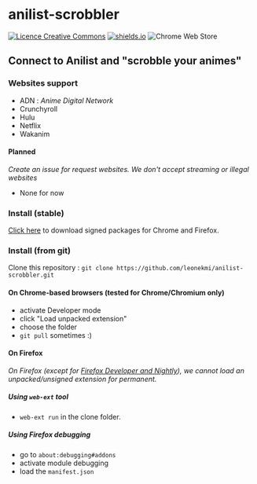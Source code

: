 # anilist-scrobbler

[![Licence Creative Commons](https://i.creativecommons.org/l/by-sa/4.0/80x15.png)](http://creativecommons.org/licenses/by-sa/4.0/)
[![shields.io](https://img.shields.io/badge/browsers-chromium--based%2C%20firefox-green.svg)](https://shields.io)
![Chrome Web Store](https://img.shields.io/chrome-web-store/v/gochjbmioibanjdppcempakcjcfaconi.svg)


## Connect to Anilist and "scrobble your animes"

### Websites support

-   ADN : _Anime Digital Network_
-   Crunchyroll
-   Hulu
-   Netflix
-   Wakanim

#### Planned

_Create an issue for request websites. We don't accept streaming or illegal websites_

-   None for now

### Install (stable)

[Click here](https://leonekmi.twittolabel.fr/anilist-scrobble) to download signed packages for Chrome and Firefox.

### Install (from git)

Clone this repository : `git clone https://github.com/leonekmi/anilist-scrobbler.git`

#### On Chrome-based browsers (tested for Chrome/Chromium only)

-   activate Developer mode
-   click "Load unpacked extension"
-   choose the folder
-   `git pull` sometimes :)

#### On Firefox

_On Firefox (except for [Firefox Developer and Nightly](https://support.mozilla.org/en-US/kb/add-on-signing-in-firefox#w_what-are-my-options-if-i-want-to-use-an-unsigned-add-on-advanced-users)), we cannot load an unpacked/unsigned extension for permanent._

##### Using `web-ext` tool

-   `web-ext run` in the clone folder.

##### Using Firefox debugging

-   go to `about:debugging#addons`
-   activate module debugging
-   load the `manifest.json`
